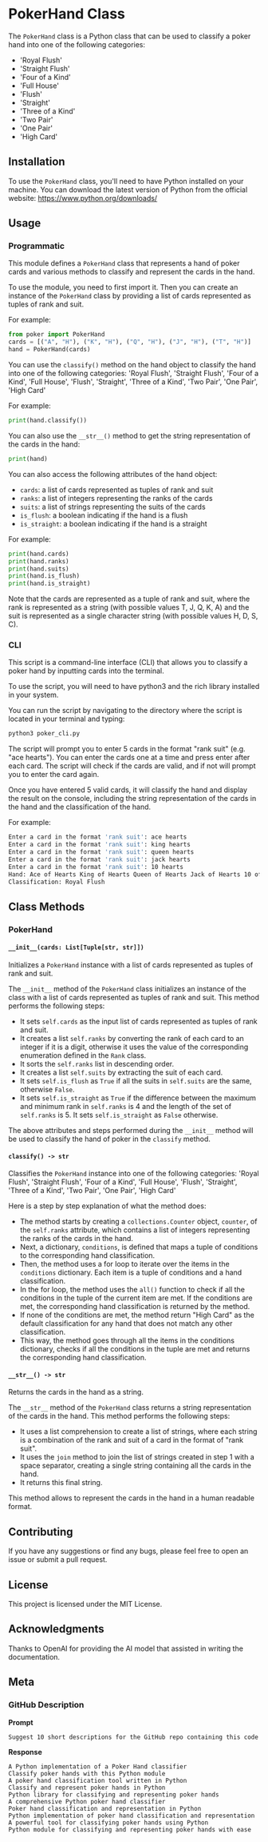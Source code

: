 # PokerHand Class

The `PokerHand` class is a Python class that can be used to classify a poker hand into one of the following categories:

- 'Royal Flush'
- 'Straight Flush'
- 'Four of a Kind'
- 'Full House'
- 'Flush'
- 'Straight'
- 'Three of a Kind'
- 'Two Pair'
- 'One Pair'
- 'High Card'

## Installation

To use the `PokerHand` class, you'll need to have Python installed on your machine. You can download the latest version of Python from the official website: https://www.python.org/downloads/

## Usage

### Programmatic

This module defines a `PokerHand` class that represents a hand of poker cards and various methods to classify and represent the cards in the hand.

To use the module, you need to first import it. Then you can create an instance of the `PokerHand` class by providing a list of cards represented as tuples of rank and suit.

For example:

```python
from poker import PokerHand
cards = [("A", "H"), ("K", "H"), ("Q", "H"), ("J", "H"), ("T", "H")]
hand = PokerHand(cards)
```

You can use the `classify()` method on the hand object to classify the hand into one of the following categories: 'Royal Flush', 'Straight Flush', 'Four of a Kind', 'Full House', 'Flush', 'Straight', 'Three of a Kind', 'Two Pair', 'One Pair', 'High Card'

For example:

```python
print(hand.classify())
```

You can also use the `__str__()` method to get the string representation of the cards in the hand:

```python
print(hand)
```

You can also access the following attributes of the hand object:

- `cards`: a list of cards represented as tuples of rank and suit
- `ranks`: a list of integers representing the ranks of the cards
- `suits`: a list of strings representing the suits of the cards
- `is_flush`: a boolean indicating if the hand is a flush
- `is_straight`: a boolean indicating if the hand is a straight

For example:

```python
print(hand.cards)
print(hand.ranks)
print(hand.suits)
print(hand.is_flush)
print(hand.is_straight)
```

Note that the cards are represented as a tuple of rank and suit, where the rank is represented as a string (with possible values T, J, Q, K, A) and the suit is represented as a single character string (with possible values H, D, S, C).

### CLI

This script is a command-line interface (CLI) that allows you to classify a poker hand by inputting cards into the terminal.

To use the script, you will need to have python3 and the rich library installed in your system.

You can run the script by navigating to the directory where the script is located in your terminal and typing:

```bash
python3 poker_cli.py
```

The script will prompt you to enter 5 cards in the format "rank suit" (e.g. "ace hearts").
You can enter the cards one at a time and press enter after each card.
The script will check if the cards are valid, and if not will prompt you to enter the card again.

Once you have entered 5 valid cards, it will classify the hand and display the result on the console, including the string representation of the cards in the hand and the classification of the hand.

For example:

```bash
Enter a card in the format 'rank suit': ace hearts
Enter a card in the format 'rank suit': king hearts
Enter a card in the format 'rank suit': queen hearts
Enter a card in the format 'rank suit': jack hearts
Enter a card in the format 'rank suit': 10 hearts
Hand: Ace of Hearts King of Hearts Queen of Hearts Jack of Hearts 10 of Hearts
Classification: Royal Flush
```

## Class Methods

### PokerHand

#### `__init__(cards: List[Tuple[str, str]])`

Initializes a `PokerHand` instance with a list of cards represented as tuples of rank and suit.

The `__init__` method of the `PokerHand` class initializes an instance of the class with a list of cards represented as tuples of rank and suit. This method performs the following steps:

- It sets `self.cards` as the input list of cards represented as tuples of rank and suit.
- It creates a list `self.ranks` by converting the rank of each card to an integer if it is a digit, otherwise it uses the value of the corresponding enumeration defined in the `Rank` class.
- It sorts the `self.ranks` list in descending order.
- It creates a list `self.suits` by extracting the suit of each card.
- It sets `self.is_flush` as `True` if all the suits in `self.suits` are the same, otherwise `False`.
- It sets `self.is_straight` as `True` if the difference between the maximum and minimum rank in `self.ranks` is 4 and the length of the set of `self.ranks` is 5. It sets `self.is_straight` as `False` otherwise.

The above attributes and steps performed during the `__init__` method will be used to classify the hand of poker in the `classify` method.

#### `classify() -> str`

Classifies the `PokerHand` instance into one of the following categories: 'Royal Flush', 'Straight Flush', 'Four of a Kind', 'Full House', 'Flush', 'Straight', 'Three of a Kind', 'Two Pair', 'One Pair', 'High Card'

Here is a step by step explanation of what the method does:

- The method starts by creating a `collections.Counter` object, `counter`, of the `self.ranks` attribute, which contains a list of integers representing the ranks of the cards in the hand.
- Next, a dictionary, `conditions`, is defined that maps a tuple of conditions to the corresponding hand classification.
- Then, the method uses a for loop to iterate over the items in the `conditions` dictionary. Each item is a tuple of conditions and a hand classification.
- In the for loop, the method uses the `all()` function to check if all the conditions in the tuple of the current item are met. If the conditions are met, the corresponding hand classification is returned by the method.
- If none of the conditions are met, the method return "High Card" as the default classification for any hand that does not match any other classification.
- This way, the method goes through all the items in the conditions dictionary, checks if all the conditions in the tuple are met and returns the corresponding hand classification.

#### `__str__() -> str`

Returns the cards in the hand as a string.

The `__str__` method of the `PokerHand` class returns a string representation of the cards in the hand. This method performs the following steps:

- It uses a list comprehension to create a list of strings, where each string is a combination of the rank and suit of a card in the format of "rank suit".
- It uses the `join` method to join the list of strings created in step 1 with a space separator, creating a single string containing all the cards in the hand.
- It returns this final string.

This method allows to represent the cards in the hand in a human readable format.

## Contributing

If you have any suggestions or find any bugs, please feel free to open an issue or submit a pull request.

## License

This project is licensed under the MIT License.

## Acknowledgments

Thanks to OpenAI for providing the AI model that assisted in writing the documentation.

## Meta

### GitHub Description

**Prompt**

```text
Suggest 10 short descriptions for the GitHub repo containing this code
```

**Response**

```text
A Python implementation of a Poker Hand classifier
Classify poker hands with this Python module
A poker hand classification tool written in Python
Classify and represent poker hands in Python
Python library for classifying and representing poker hands
A comprehensive Python poker hand classifier
Poker hand classification and representation in Python
Python implementation of poker hand classification and representation
A powerful tool for classifying poker hands using Python
Python module for classifying and representing poker hands with ease
```

